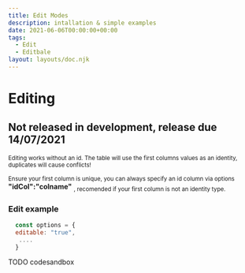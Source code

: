 ```yaml
---
title: Edit Modes
description: intallation & simple examples
date: 2021-06-06T00:00:00+00:00
tags:
  - Edit
  - Editbale
layout: layouts/doc.njk
---
```

# Editing 

## Not released in development, release due 14/07/2021

<sub>Editing works without an id. The table will use the first columns values as an identity, duplicates will cause conflicts!</sub>

<sub>Ensure your first column is unique, you can always specify an id column via options</sub> **"idCol":"colname"** <sub>, recomended if your first column is not an identity type.</sub> 

### Edit example
 ```js
   const options = {
   editable: "true",
    ....
   }

```

TODO codesandbox



